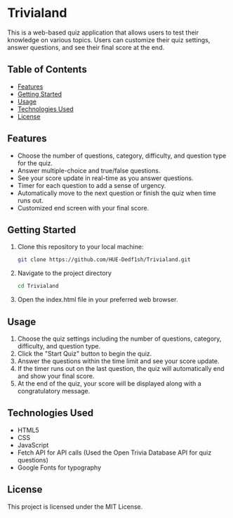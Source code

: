 # Trivialand

This is a web-based quiz application that allows users to test their knowledge on various topics. Users can customize their quiz settings, answer questions, and see their final score at the end.

## Table of Contents

- [Features](#features)
- [Getting Started](#getting-started)
- [Usage](#usage)
- [Technologies Used](#technologies-used)
- [License](#license)

## Features

- Choose the number of questions, category, difficulty, and question type for the quiz.
- Answer multiple-choice and true/false questions.
- See your score update in real-time as you answer questions.
- Timer for each question to add a sense of urgency.
- Automatically move to the next question or finish the quiz when time runs out.
- Customized end screen with your final score.

## Getting Started

1. Clone this repository to your local machine:

   ```bash
   git clone https://github.com/HUE-Dedf1sh/Trivialand.git

2. Navigate to the project directory
   ```bash
   cd Trivialand

3. Open the index.html file in your preferred web browser.

## Usage
1. Choose the quiz settings including the number of questions, category, difficulty, and question type.
2. Click the "Start Quiz" button to begin the quiz.
3. Answer the questions within the time limit and see your score update.
4. If the timer runs out on the last question, the quiz will automatically end and show your final score.
5. At the end of the quiz, your score will be displayed along with a congratulatory message.

## Technologies Used
- HTML5
- CSS
- JavaScript
- Fetch API for API calls (Used the Open Trivia Database API for quiz questions)
- Google Fonts for typography

## License
This project is licensed under the MIT License.
